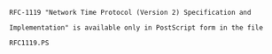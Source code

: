     RFC-1119 "Network Time Protocol (Version 2) Specification and

    Implementation" is available only in PostScript form in the file

    RFC1119.PS
